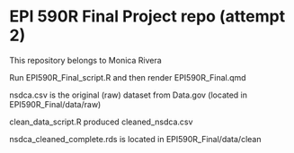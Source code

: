 # EPI 590R Final Project repo (attempt 2)

This repository belongs to Monica Rivera

Run EPI590R_Final_script.R and then render EPI590R_Final.qmd

nsdca.csv is the original (raw) dataset from Data.gov (located in EPI590R_Final/data/raw)

clean_data_script.R produced cleaned_nsdca.csv

nsdca_cleaned_complete.rds is located in EPI590R_Final/data/clean
